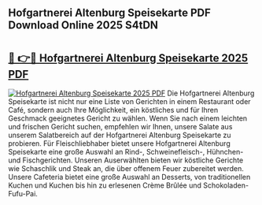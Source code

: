 ## Hofgartnerei Altenburg Speisekarte PDF Download Online 2025 S4tDN

# <h2><a href="http://gcbka3.nevu.top/?p=Hofgartnerei+Altenburg+Speisekarte">🔗 👉🔴 Hofgartnerei Altenburg Speisekarte 2025 PDF</a></h2>

[![Hofgartnerei Altenburg Speisekarte 2025 PDF](https://i.imgur.com/dBaPXMq.png)](http://gcbka3.nevu.top/?p=Hofgartnerei+Altenburg+Speisekarte)
Die Hofgartnerei Altenburg Speisekarte ist nicht nur eine Liste von Gerichten in einem Restaurant oder Café, sondern auch Ihre Möglichkeit, ein köstliches und für Ihren Geschmack geeignetes Gericht zu wählen. Wenn Sie nach einem leichten und frischen Gericht suchen, empfehlen wir Ihnen, unsere Salate aus unserem Salatbereich auf der Hofgartnerei Altenburg Speisekarte zu probieren. Für Fleischliebhaber bietet unsere Hofgartnerei Altenburg Speisekarte eine große Auswahl an Rind-, Schweinefleisch-, Hühnchen- und Fischgerichten. Unseren Auserwählten bieten wir köstliche Gerichte wie Schaschlik und Steak an, die über offenem Feuer zubereitet werden. Unsere Cafeteria bietet eine große Auswahl an Desserts, von traditionellen Kuchen und Kuchen bis hin zu erlesenen Crème Brûlée und Schokoladen-Fufu-Pai.
